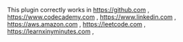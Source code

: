 This plugin correctly works in
https://github.com ,
https://www.codecademy.com ,
https://www.linkedin.com ,
https://aws.amazon.com ,
https://leetcode.com ,
https://learnxinyminutes.com ,
